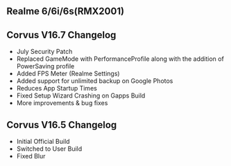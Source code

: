 ## Realme 6/6i/6s(RMX2001)

## Corvus V16.7 Changelog

- July Security Patch
- Replaced GameMode with PerformanceProfile along with the addition of PowerSaving profile
- Added FPS Meter (Realme Settings)
- Added support for unlimited backup on Google Photos
- Reduces App Startup Times
- Fixed Setup Wizard Crashing on Gapps Build
- More improvements & bug fixes

## Corvus V16.5 Changelog

- Initial Official Build
- Switched to User Build
- Fixed Blur
